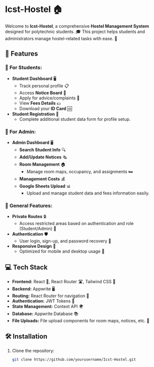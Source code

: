 # Icst-Hostel 🏠

Welcome to **Icst-Hostel**, a comprehensive **Hostel Management System** designed for polytechnic students. 🎓 This project helps students and administrators manage hostel-related tasks with ease. 🚀

## 📌 Features

### 🌟 **For Students:**
- **Student Dashboard** 🖥️
  - Track personal profile 📋
  - Access **Notice Board** 📢
  - Apply for advice/complaints 💬
  - View **Fees Details** 💵
  - Download your **ID Card** 🆔
- **Student Registration** 📝
  - Complete additional student data form for profile setup.

### 🌟 **For Admin:**
- **Admin Dashboard** 🖥️
  - **Search Student Info** 🔍
  - **Add/Update Notices** 🗞️
  - **Room Management** 🏠
    - Manage room maps, occupancy, and assignments 🛏️
  - **Management Costs** 💰
  - **Google Sheets Upload** 📊
    - Upload and manage student data and fees information easily.

### 🌟 **General Features:**
- **Private Routes** 🔒
  - Access restricted areas based on authentication and role (Student/Admin) 🔑
- **Authentication** 🛡️
  - User login, sign-up, and password recovery 🔐
- **Responsive Design** 📱
  - Optimized for mobile and desktop usage 📏

## 💻 Tech Stack

- **Frontend:** React 🧩, React Router 🛣️, Tailwind CSS 🎨
- **Backend:** Appwrite 🖥️
- **Routing:** React Router for navigation 🧭
- **Authentication:** JWT Tokens 🔑
- **State Management:** Context API 🌍
- **Database:** Appwrite Database 📚
- **File Uploads:** File upload components for room maps, notices, etc. 📁

## 🛠️ Installation

1. Clone the repository:
   ```bash
   git clone https://github.com/yourusername/Icst-Hostel.git
